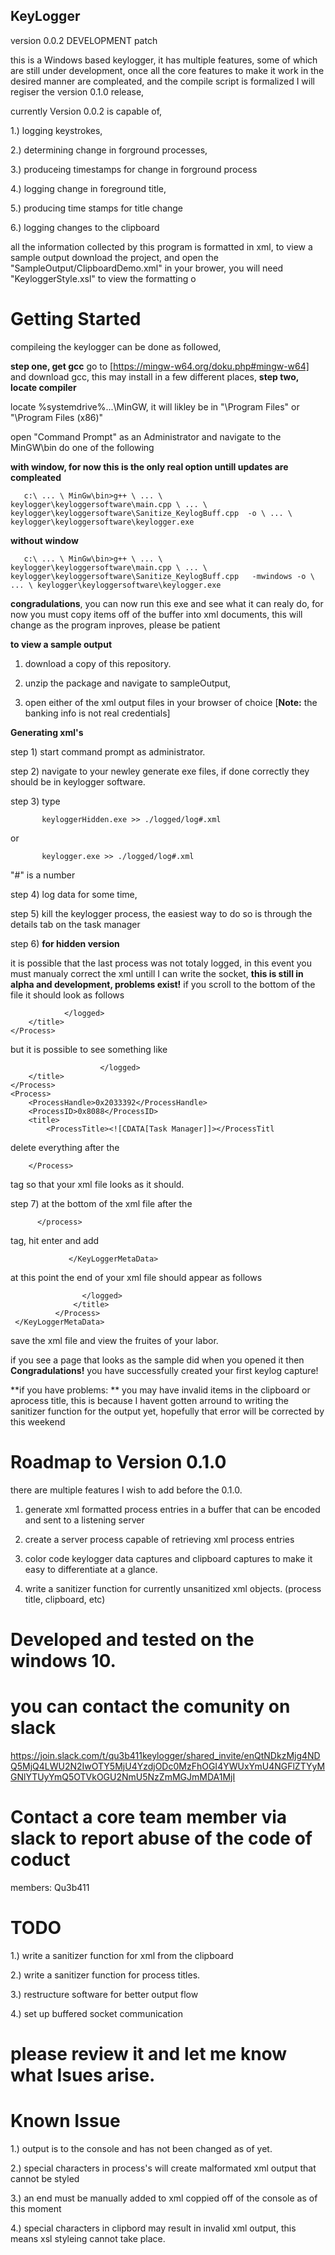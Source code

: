 ## KeyLogger
 version 0.0.2 DEVELOPMENT patch 

this is a Windows based keylogger, it has multiple features, some of which are still under development, once all the core features to make it work in the desired manner are compleated, and the compile script is formalized I will regiser the version 0.1.0 release, 

currently Version 0.0.2 is capable of,

1.) logging keystrokes, 

2.) determining change in forground processes, 

3.) produceing timestamps for change in forground process

4.) logging change in foreground title,

5.) producing time stamps for title change

6.) logging changes to the clipboard

all the information collected by this program is formatted in xml, to view a sample output download the project, and open the "SampleOutput/ClipboardDemo.xml" in your brower, you will need "KeyloggerStyle.xsl" to view the formatting o

# Getting Started
  compileing the keylogger can be done as followed,
  
  **step one, get gcc**
   go to [https://mingw-w64.org/doku.php#mingw-w64] and download gcc, this may install in a few different places, 
  **step two, locate compiler**
      
   locate %systemdrive%\...\MinGW, it will likley be  in "\Program Files\" or "\Program Files (x86)\"
    
   open "Command Prompt" as an Administrator and navigate to the MinGW\bin
    do one of the following
    
   **with window, for now this is the only real option untill updates are compleated**   
   
       c:\ ... \ MinGw\bin>g++ \ ... \ keylogger\keyloggersoftware\main.cpp \ ... \ keylogger\keyloggersoftware\Sanitize_KeylogBuff.cpp  -o \ ... \ keylogger\keyloggersoftware\keylogger.exe
   
   **without window**
       
       c:\ ... \ MinGw\bin>g++ \ ... \ keylogger\keyloggersoftware\main.cpp \ ... \ keylogger\keyloggersoftware\Sanitize_KeylogBuff.cpp   -mwindows -o \ ... \ keylogger\keyloggersoftware\keylogger.exe
   
   
   
   **congradulations**, you can now run this exe and see what it can realy do,
   for now you must copy items off of the buffer into xml documents, this will change as the program inproves, please be patient
   
   **to view a sample output**
  
  1) download a copy of this repository. 
  
  2) unzip the package and navigate to sampleOutput, 
  
  3)  open either of the xml output files in your browser of choice
  [**Note:** the banking info is not real credentials]
  
  **Generating xml's**
  
  step 1) start command prompt as administrator.
  
  step 2) navigate to your newley generate exe files, if done correctly they should be in keylogger software.
  
  step 3) type 
   
           keyloggerHidden.exe >> ./logged/log#.xml
         
   or
   
           keylogger.exe >> ./logged/log#.xml
           
  "#" is a number
  
  step 4) log data for some time,
  
  step 5) kill the keylogger process, the easiest way to do so is through the details tab on the task manager
  
  step 6) **for hidden version**
  
  it is possible that the last process was not totaly logged, in this event you must manualy correct the xml untill I can write the socket, **this is still in alpha and development, problems exist!** if you scroll to the bottom of the file it should look as follows 
    
            	</logged>
		</title>
	</Process>
            
  but it is possible to see something like 
  
            			</logged>
		</title>
	</Process>
	<Process>
		<ProcessHandle>0x2033392</ProcessHandle>
		<ProcessID>0x8088</ProcessID>
		<title>
			<ProcessTitle><![CDATA[Task Manager]]></ProcessTitl
  
  delete everything after the
  		
		</Process>
 tag so that your xml file looks as it should.
  
  step 7) at the bottom of the xml file after the 
                   
		  </process> 
tag, hit enter and add
  
                 </KeyLoggerMetaData>
	
at this point the end of your xml file should appear as follows

					</logged>
		          </title>
	          </Process>
     </KeyLoggerMetaData>
  
  save the xml file and view the fruites of your labor.
  
 if you see a page that looks as the sample did when you opened it then **Congradulations!** you have successfully created your first keylog capture!
 
 **if you have problems: ** you may have invalid items in the clipboard or aprocess title, this is because I havent gotten arround to writing the sanitizer function for the output yet, hopefully that error will be corrected by this weekend

# Roadmap to Version 0.1.0
 there are multiple features I wish to add before the 0.1.0.
 
 1) generate xml formatted process entries in a buffer that can be encoded and sent to a listening server
 
 2) create a server process capable of retrieving xml process entries
 
 3) color code keylogger data captures and clipboard captures to make it easy to differentiate at a glance.
 
 4) write a sanitizer function for currently unsanitized xml objects. (process title, clipboard, etc)
 
# Developed and tested on the windows 10.
# you can contact the comunity on slack

https://join.slack.com/t/qu3b411keylogger/shared_invite/enQtNDkzMjg4NDQ5MjQ4LWU2N2IwOTY5MjU4YzdjODc0MzFhOGI4YWUxYmU4NGFlZTYyMGNlYTUyYmQ5OTVkOGU2NmU5NzZmMGJmMDA1MjI

# Contact a core team member via slack to report abuse of the code of coduct
  members:
     Qu3b411

# TODO
  1.) write a sanitizer function for xml from the clipboard 
  
  2.) write a sanitizer function for process titles.
  
  3.) restructure software for better output flow
  
  4.) set up buffered socket communication
  
# please review it and let me know what Isues arise. 

# Known Issue
 1.) output is to the console and has not been changed as of yet.
 
 2.) special characters in process's will create malformated xml output that cannot be styled
 
 3.) an end </KeyLoggerMetaData> must be manually added to xml coppied off of the console as of this moment
 
 4.) special characters in clipbord may result in invalid xml output, this means xsl styleing cannot take place.
